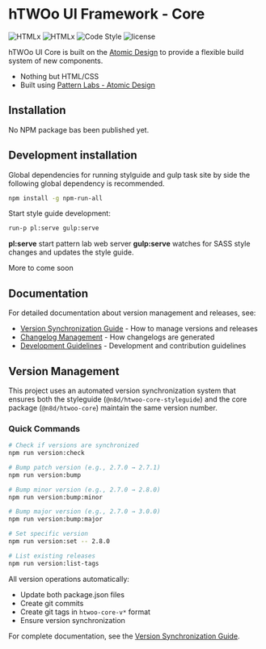 # hTWOo UI Framework - Core

![HTMLx](https://img.shields.io/badge/100%25-HTML-orange) ![HTMLx](https://img.shields.io/badge/100%25-CSS-blue) ![Code Style](https://img.shields.io/badge/code%20style-atomic-ff69b4) ![license](https://img.shields.io/github/license/n8design/liquid)

hTWOo UI Core is built on the [Atomic Design](https://bradfrost.com/blog/post/atomic-web-design/) to provide a flexible build system of new components.

* Nothing but HTML/CSS
* Built using [Pattern Labs - Atomic Design](https://patternlab.io)

## Installation

No NPM package bas been published yet.

## Development installation

Global dependencies for running stylguide and gulp task site by side the following global dependency is recommended.

```sh
npm install -g npm-run-all
```

Start style guide development:

```sh
run-p pl:serve gulp:serve
```

**pl:serve** start pattern lab web server
**gulp:serve** watches for SASS style changes and updates the style guide.

More to come soon

## Documentation

For detailed documentation about version management and releases, see:
- [Version Synchronization Guide](../docs/VERSION-SYNC.md) - How to manage versions and releases
- [Changelog Management](../docs/CHANGELOG-MANAGEMENT.md) - How changelogs are generated
- [Development Guidelines](../docs/guidelines/) - Development and contribution guidelines

## Version Management

This project uses an automated version synchronization system that ensures both the styleguide (`@n8d/htwoo-core-styleguide`) and the core package (`@n8d/htwoo-core`) maintain the same version number.

### Quick Commands

```bash
# Check if versions are synchronized
npm run version:check

# Bump patch version (e.g., 2.7.0 → 2.7.1)
npm run version:bump

# Bump minor version (e.g., 2.7.0 → 2.8.0)
npm run version:bump:minor

# Bump major version (e.g., 2.7.0 → 3.0.0)
npm run version:bump:major

# Set specific version
npm run version:set -- 2.8.0

# List existing releases
npm run version:list-tags
```

All version operations automatically:
- Update both package.json files
- Create git commits
- Create git tags in `htwoo-core-v*` format
- Ensure version synchronization

For complete documentation, see the [Version Synchronization Guide](../docs/VERSION-SYNC.md).